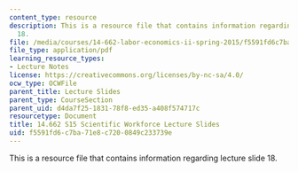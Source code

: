 ```yaml
---
content_type: resource
description: This is a resource file that contains information regarding lecture slide
  18.
file: /media/courses/14-662-labor-economics-ii-spring-2015/f5591fd6c7ba71e8c7200849c233739e_MIT14_662S15_lec_slides18.pdf
file_type: application/pdf
learning_resource_types:
- Lecture Notes
license: https://creativecommons.org/licenses/by-nc-sa/4.0/
ocw_type: OCWFile
parent_title: Lecture Slides
parent_type: CourseSection
parent_uid: d4da7f25-1831-78f8-ed35-a408f574717c
resourcetype: Document
title: 14.662 S15 Scientific Workforce Lecture Slides
uid: f5591fd6-c7ba-71e8-c720-0849c233739e
---
```

This is a resource file that contains information regarding lecture slide 18.